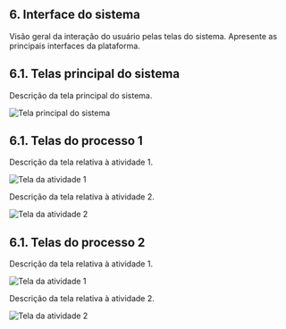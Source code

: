 
## 6. Interface do sistema

Visão geral da interação do usuário pelas telas do sistema. Apresente as principais interfaces da plataforma. 

## 6.1. Telas principal do sistema

Descrição da tela principal do sistema.

![Tela principal do sistema](images/home-screen.png)


## 6.1. Telas do processo 1

Descrição da tela relativa à atividade 1.

![Tela da atividade 1](images/process-1-activity-1.png)

Descrição da tela relativa à atividade 2.

![Tela da atividade 2](images/process-1-activity-2.png)



## 6.1. Telas do processo 2

Descrição da tela relativa à atividade 1.

![Tela da atividade 1](images/process-2-activity-1.png)

Descrição da tela relativa à atividade 2.

![Tela da atividade 2](images/process-2-activity-2.png)


